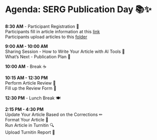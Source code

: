 # Agenda: SERG Publication Day 📚✨

**8:30 AM** - Participant Registration 📝  
Participants fill in article information at this [link](https://docs.google.com/spreadsheets/d/18XnLJlKdyJYBlFnP_XRW_FP1E0_Y3Dp1sYPwSWx32lA/edit?usp=sharing)
<br/>Participants upload articles to this [folder](https://drive.google.com/drive/u/1/folders/1bqWya3sZcuhYbyDnDrdrOolILMbPtQmx)

**9:00 AM - 10:00 AM**  
Sharing Session - How to Write Your Article with AI Tools 🤖  
What’s Next - Publication Plan 📅

**10:00 AM** - Break ☕

**10:15 AM - 12:30 PM**  
Perform Article Review 🧐  
Fill up the Review Form 📝

**12:30 PM** - Lunch Break 🍽

**2:15 PM - 4:30 PM**  
Update Your Article Based on the Corrections ✏  
Format Your Article 📄  
Run Article in Turnitin 🔍  
Upload Turnitin Report 📑
